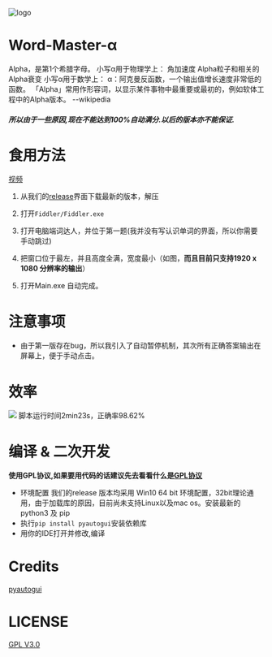 ![logo](https://s1.ax1x.com/2020/04/08/GRyPCq.png "logo")
# Word-Master-α
Alpha，是第1个希腊字母。 小写α用于物理学上： 角加速度 Alpha粒子和相关的Alpha衰变 小写α用于数学上： α：阿克曼反函数，一个输出值增长速度非常低的函数。 「Alpha」常用作形容词，以显示某件事物中最重要或最初的，例如软体工程中的Alpha版本。 --wikipedia
##### 所以由于一些原因,现在不能达到100%自动满分.以后的版本亦不能保证.
# 食用方法
[视频](https://b23.tv/BV1Vz41187T9 "release")
1. 从我们的[release](https://github.com/peterpei1186861238/Word-Master/releases "release")界面下载最新的版本，解压

2. 打开`Fiddler/Fiddler.exe`

3. 打开电脑端词达人，并位于第一题(我并没有写认识单词的界面，所以你需要手动跳过)

4. 把窗口位于最左，并且高度全满，宽度最小（如图，**而且目前只支持1920 x 1080 分辨率的输出**）

5. 打开Main.exe 自动完成。
# 注意事项
-   由于第一版存在bug，所以我引入了自动暂停机制，其次所有正确答案输出在屏幕上，便于手动点击。
# 效率
![](https://s1.ax1x.com/2020/04/08/GRfEWj.png)
脚本运行时间2min23s，正确率98.62%
# 编译 & 二次开发
**使用GPL协议,如果要用代码的话建议先去看看什么是[GPL协议](https://www.gnu.org/licenses/gpl-3.0.html "GPL协议")**
-  环境配置
我们的release 版本均采用 Win10 64 bit 环境配置，32bit理论通用，由于加载库的原因，目前尚未支持Linux以及mac os。安装最新的python3 及 pip
- 执行`pip install pyautogui`安装依赖库
- 用你的IDE打开并修改,编译
# Credits
[pyautogui](https://github.com/asweigart/pyautogui "pyautogui")
# LICENSE
[GPL V3.0](LICENSE "GPL V3.0")
